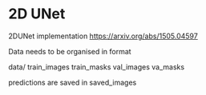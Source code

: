 # 2D UNet
2DUNet implementation
https://arxiv.org/abs/1505.04597

Data needs to be organised in format

data/
  train_images
  train_masks
  val_images
  va_masks

predictions are saved in saved_images
